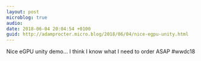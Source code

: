 ```yaml
---
layout: post
microblog: true
audio: 
date: 2018-06-04 20:04:54 +0100
guid: http://adamprocter.micro.blog/2018/06/04/nice-egpu-unity.html
---
```

Nice eGPU unity demo... I think I know what I need to order ASAP #wwdc18
